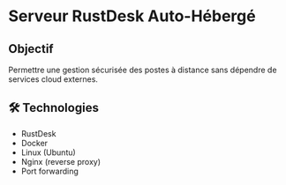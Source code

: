 # Serveur RustDesk Auto-Hébergé

##  Objectif
Permettre une gestion sécurisée des postes à distance sans dépendre de services cloud externes.

## 🛠️ Technologies
- RustDesk
- Docker
- Linux (Ubuntu)
- Nginx (reverse proxy)
- Port forwarding


